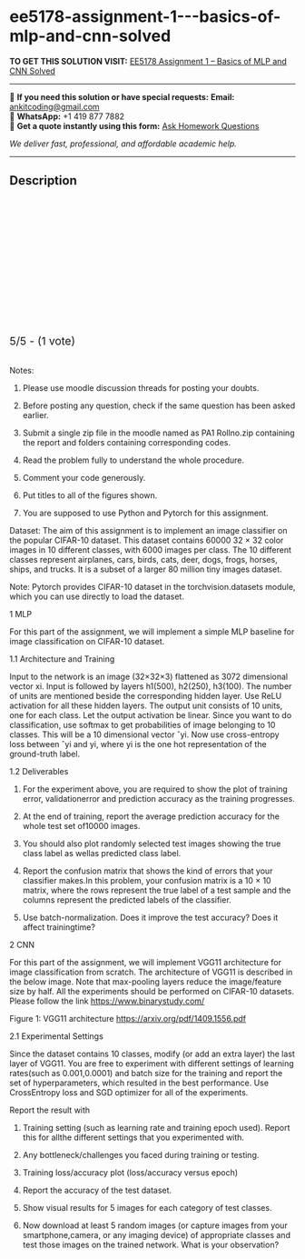 # ee5178-assignment-1---basics-of-mlp-and-cnn-solved
**TO GET THIS SOLUTION VISIT:** [EE5178 Assignment 1 – Basics of MLP and CNN Solved](https://www.ankitcodinghub.com/product/ee5178-modern-computer-vision-solved/)


---

📩 **If you need this solution or have special requests:** **Email:** ankitcoding@gmail.com  
📱 **WhatsApp:** +1 419 877 7882  
📄 **Get a quote instantly using this form:** [Ask Homework Questions](https://www.ankitcodinghub.com/services/ask-homework-questions/)

*We deliver fast, professional, and affordable academic help.*

---

<h2>Description</h2>



<div class="kk-star-ratings kksr-auto kksr-align-center kksr-valign-top" data-payload="{&quot;align&quot;:&quot;center&quot;,&quot;id&quot;:&quot;110004&quot;,&quot;slug&quot;:&quot;default&quot;,&quot;valign&quot;:&quot;top&quot;,&quot;ignore&quot;:&quot;&quot;,&quot;reference&quot;:&quot;auto&quot;,&quot;class&quot;:&quot;&quot;,&quot;count&quot;:&quot;1&quot;,&quot;legendonly&quot;:&quot;&quot;,&quot;readonly&quot;:&quot;&quot;,&quot;score&quot;:&quot;5&quot;,&quot;starsonly&quot;:&quot;&quot;,&quot;best&quot;:&quot;5&quot;,&quot;gap&quot;:&quot;4&quot;,&quot;greet&quot;:&quot;Rate this product&quot;,&quot;legend&quot;:&quot;5\/5 - (1 vote)&quot;,&quot;size&quot;:&quot;24&quot;,&quot;title&quot;:&quot;EE5178&nbsp;Assignment 1 - Basics of MLP and CNN Solved&quot;,&quot;width&quot;:&quot;138&quot;,&quot;_legend&quot;:&quot;{score}\/{best} - ({count} {votes})&quot;,&quot;font_factor&quot;:&quot;1.25&quot;}">

<div class="kksr-stars">

<div class="kksr-stars-inactive">
            <div class="kksr-star" data-star="1" style="padding-right: 4px">


<div class="kksr-icon" style="width: 24px; height: 24px;"></div>
        </div>
            <div class="kksr-star" data-star="2" style="padding-right: 4px">


<div class="kksr-icon" style="width: 24px; height: 24px;"></div>
        </div>
            <div class="kksr-star" data-star="3" style="padding-right: 4px">


<div class="kksr-icon" style="width: 24px; height: 24px;"></div>
        </div>
            <div class="kksr-star" data-star="4" style="padding-right: 4px">


<div class="kksr-icon" style="width: 24px; height: 24px;"></div>
        </div>
            <div class="kksr-star" data-star="5" style="padding-right: 4px">


<div class="kksr-icon" style="width: 24px; height: 24px;"></div>
        </div>
    </div>

<div class="kksr-stars-active" style="width: 138px;">
            <div class="kksr-star" style="padding-right: 4px">


<div class="kksr-icon" style="width: 24px; height: 24px;"></div>
        </div>
            <div class="kksr-star" style="padding-right: 4px">


<div class="kksr-icon" style="width: 24px; height: 24px;"></div>
        </div>
            <div class="kksr-star" style="padding-right: 4px">


<div class="kksr-icon" style="width: 24px; height: 24px;"></div>
        </div>
            <div class="kksr-star" style="padding-right: 4px">


<div class="kksr-icon" style="width: 24px; height: 24px;"></div>
        </div>
            <div class="kksr-star" style="padding-right: 4px">


<div class="kksr-icon" style="width: 24px; height: 24px;"></div>
        </div>
    </div>
</div>


<div class="kksr-legend" style="font-size: 19.2px;">
            5/5 - (1 vote)    </div>
    </div>
&nbsp;

Notes:

1. Please use moodle discussion threads for posting your doubts.

2. Before posting any question, check if the same question has been asked earlier.

3. Submit a single zip file in the moodle named as PA1 Rollno.zip containing the report and folders containing corresponding codes.

4. Read the problem fully to understand the whole procedure.

5. Comment your code generously.

6. Put titles to all of the figures shown.

7. You are supposed to use Python and Pytorch for this assignment.

Dataset: The aim of this assignment is to implement an image classifier on the popular CIFAR-10 dataset. This dataset contains 60000 32 × 32 color images in 10 different classes, with 6000 images per class. The 10 different classes represent airplanes, cars, birds, cats, deer, dogs, frogs, horses, ships, and trucks. It is a subset of a larger 80 million tiny images dataset.

Note: Pytorch provides CIFAR-10 dataset in the torchvision.datasets module, which you can use directly to load the dataset.

1 MLP

For this part of the assignment, we will implement a simple MLP baseline for image classification on CIFAR-10 dataset.

1.1 Architecture and Training

Input to the network is an image (32×32×3) flattened as 3072 dimensional vector xi. Input is followed by layers h1(500), h2(250), h3(100). The number of units are mentioned beside the corresponding hidden layer. Use ReLU activation for all these hidden layers. The output unit consists of 10 units, one for each class. Let the output activation be linear. Since you want to do classification, use softmax to get probabilities of image belonging to 10 classes. This will be a 10 dimensional vector ˆyi. Now use cross-entropy loss between ˆyi and yi, where yi is the one hot representation of the ground-truth label.

1.2 Deliverables

1. For the experiment above, you are required to show the plot of training error, validationerror and prediction accuracy as the training progresses.

2. At the end of training, report the average prediction accuracy for the whole test set of10000 images.

3. You should also plot randomly selected test images showing the true class label as wellas predicted class label.

4. Report the confusion matrix that shows the kind of errors that your classifier makes.In this problem, your confusion matrix is a 10 × 10 matrix, where the rows represent the true label of a test sample and the columns represent the predicted labels of the classifier.

5. Use batch-normalization. Does it improve the test accuracy? Does it affect trainingtime?

2 CNN

For this part of the assignment, we will implement VGG11 architecture for image classification from scratch. The architecture of VGG11 is described in the below image. Note that max-pooling layers reduce the image/feature size by half. All the experiments should be performed on CIFAR-10 datasets. Please follow the link https://www.binarystudy.com/

Figure 1: VGG11 architecture https://arxiv.org/pdf/1409.1556.pdf

2.1 Experimental Settings

Since the dataset contains 10 classes, modify (or add an extra layer) the last layer of VGG11. You are free to experiment with different settings of learning rates(such as 0.001,0.0001) and batch size for the training and report the set of hyperparameters, which resulted in the best performance. Use CrossEntropy loss and SGD optimizer for all of the experiments.

Report the result with

1. Training setting (such as learning rate and training epoch used). Report this for allthe different settings that you experimented with.

2. Any bottleneck/challenges you faced during training or testing.

3. Training loss/accuracy plot (loss/accuracy versus epoch)

4. Report the accuracy of the test dataset.

5. Show visual results for 5 images for each category of test classes.

6. Now download at least 5 random images (or capture images from your smartphone,camera, or any imaging device) of appropriate classes and test those images on the trained network. What is your observation?
